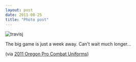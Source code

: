 ```yaml
---
layout: post
date: 2011-08-25
title: "Photo post"
---
```

![travisj](/images/17c3a424635df0500cb6be855e47db362a4f24f47200a81827bf0c818730b4c7.jpg)

<p>The big game is just a week away. Can't wait much longer...</p>&#13;
<p>(via <a href="http://feedproxy.google.com/~r/nikeblog/blogcraver/~3/cAq7PQSvguM/">2011 Oregon Pro Combat Uniforms</a>)</p> 
